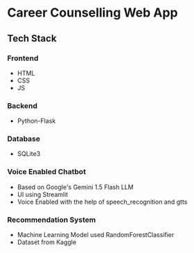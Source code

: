 # Career Counselling Web App
## Tech Stack
### Frontend
- HTML
- CSS
- JS
### Backend
- Python-Flask
### Database
- SQLite3
### Voice Enabled Chatbot
- Based on Google's Gemini 1.5 Flash LLM
- UI using Streamlit
- Voice Enabled with the help of speech_recognition and gtts
### Recommendation System
- Machine Learning Model used RandomForestClassifier
- Dataset from Kaggle

